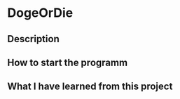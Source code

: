 # DogeOrDie

## Description

## How to start the programm

## What I have learned from this project

